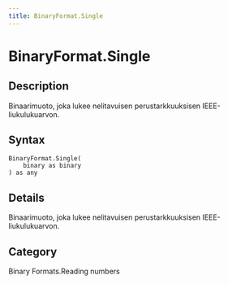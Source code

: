 ```yaml
---
title: BinaryFormat.Single
---
```


# BinaryFormat.Single


## Description

Binaarimuoto, joka lukee nelitavuisen perustarkkuuksisen IEEE-liukulukuarvon.


## Syntax

```powerquery
BinaryFormat.Single(
    binary as binary
) as any
```


## Details

Binaarimuoto, joka lukee nelitavuisen perustarkkuuksisen IEEE-liukulukuarvon.



## Category
Binary Formats.Reading numbers

